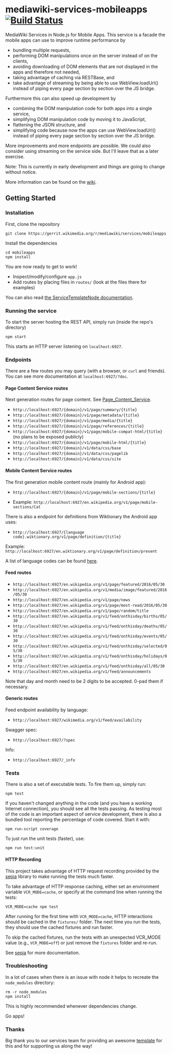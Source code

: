 # mediawiki-services-mobileapps [![Build Status](https://travis-ci.org/wikimedia/mediawiki-services-mobileapps.svg?branch=master)](https://travis-ci.org/wikimedia/mediawiki-services-mobileapps)

MediaWiki Services in Node.js for Mobile Apps.
This service is a facade the mobile apps can use to improve runtime performance by
* bundling multiple requests,
* performing DOM manipulations once on the server instead of on the clients,
* avoiding downloading of DOM elements that are not displayed in the apps and therefore not needed,
* taking advantage of caching via RESTBase, and
* take advantage of streaming by being able to use WebView.loadUrl() instead of piping every page section by section over the JS bridge.

Furthermore this can also speed up development by
* combining the DOM manipulation code for both apps into a single service,
* simplifying DOM manipulation code by moving it to JavaScript,
* flattening the JSON structure, and
* simplifying code because now the apps can use WebView.loadUrl() instead of piping every page section by section over the JS bridge.

More improvements and more endpoints are possible. We could also consider using streaming on the service side. But I'll leave that as a later exercise.

Note: This is currently in early development and things are going to change without notice.

More information can be found on the [wiki](https://www.mediawiki.org/wiki/Wikimedia_Apps/Team/RESTBase_services_for_apps).

## Getting Started

### Installation

First, clone the repository

```
git clone https://gerrit.wikimedia.org/r/mediawiki/services/mobileapps
```

Install the dependencies

```
cd mobileapps
npm install
```

You are now ready to get to work!

* Inspect/modify/configure `app.js`
* Add routes by placing files in `routes/` (look at the files there for examples)

You can also read [the ServiceTemplateNode documentation](https://www.mediawiki.org/wiki/ServiceTemplateNode).

### Running the service

To start the server hosting the REST API, simply run (inside the repo's directory)

```
npm start
```

This starts an HTTP server listening on `localhost:6927`.

### Endpoints
There are a few routes you may query (with a browser, or `curl` and friends). You can see more documentation at `localhost:6927/?doc`.

#### Page Content Service routes
Next generation routes for page content. See [Page_Content_Service](https://www.mediawiki.org/wiki/Page_Content_Service).

* `http://localhost:6927/{domain}/v1/page/summary/{title}`
* `http://localhost:6927/{domain}/v1/page/metadata/{title}`
* `http://localhost:6927/{domain}/v1/page/media/{title}`
* `http://localhost:6927/{domain}/v1/page/references/{title}`
* `http://localhost:6927/{domain}/v1/page/mobile-compat-html/{title}` (no plans to be exposed
publicly)
* `http://localhost:6927/{domain}/v1/page/mobile-html/{title}`
* `http://localhost:6927/{domain}/v1/data/css/base`
* `http://localhost:6927/{domain}/v1/data/css/pagelib`
* `http://localhost:6927/{domain}/v1/data/css/site`

#### Mobile Content Service routes

The first generation mobile content route (mainly for Android app):
* `http://localhost:6927/{domain}/v1/page/mobile-sections/{title}`

* Example: `http://localhost:6927/en.wikipedia.org/v1/page/mobile-sections/Cat`

There is also a endpoint for definitions from Wiktionary the Android app uses:
* `http://localhost:6927/{language code}.wiktionary.org/v1/page/definition/{title}`

Example: `http://localhost:6927/en.wiktionary.org/v1/page/definition/present`

A list of language codes can be found [here](https://meta.wikimedia.org/wiki/Special:SiteMatrix).

#### Feed routes
* `http://localhost:6927/en.wikipedia.org/v1/page/featured/2016/05/30`
* `http://localhost:6927/en.wikipedia.org/v1/media/image/featured/2016/05/30`
* `http://localhost:6927/en.wikipedia.org/v1/page/news`
* `http://localhost:6927/en.wikipedia.org/v1/page/most-read/2016/05/30`
* `http://localhost:6927/en.wikipedia.org/v1/page/random/title`
* `http://localhost:6927/en.wikipedia.org/v1/feed/onthisday/births/05/30`
* `http://localhost:6927/en.wikipedia.org/v1/feed/onthisday/deaths/05/30`
* `http://localhost:6927/en.wikipedia.org/v1/feed/onthisday/events/05/30`
* `http://localhost:6927/en.wikipedia.org/v1/feed/onthisday/selected/05/30`
* `http://localhost:6927/en.wikipedia.org/v1/feed/onthisday/holidays/05/30`
* `http://localhost:6927/en.wikipedia.org/v1/feed/onthisday/all/05/30`
* `http://localhost:6927/en.wikipedia.org/v1/feed/announcements`

Note that day and month need to be 2 digits to be accepted. 0-pad them if necessary.

#### Generic routes
Feed endpoint availability by language:
* `http://localhost:6927/wikimedia.org/v1/feed/availability`

Swagger spec:
* `http://localhost:6927/?spec`

Info:
* `http://localhost:6927/_info`

### Tests

There is also a set of executable tests. To fire them up, simply run:

```
npm test
```

If you haven't changed anything in the code (and you have a working Internet
connection), you should see all the tests passing. As testing most of the code
is an important aspect of service development, there is also a bundled tool
reporting the percentage of code covered. Start it with:

```
npm run-script coverage
```

To just run the unit tests (faster), use:

```
npm run test:unit
```

#### HTTP Recording

This project takes advantage of HTTP request recording provided by the
[sepia](https://www.npmjs.com/package/sepia) library to make running the tests much faster.

To take advantage of HTTP response caching, either set an environment variable
`VCR_MODE=cache`, or specify at the command line when running the tests:

```
VCR_MODE=cache npm test
```

After running for the first time with `VCR_MODE=cache`, HTTP interactions should be cached
in the `fixtures/` folder. The next time you run the tests, they should use the cached
fixtures and run faster.

To skip the cached fixtures, run the tests with an unexpected VCR_MODE value (e.g.,
`VCR_MODE=off`) or just remove the `fixtures` folder and re-run.

See [sepia](https://www.npmjs.com/package/sepia) for more documentation.

### Troubleshooting

In a lot of cases when there is an issue with node it helps to recreate the
`node_modules` directory:

```
rm -r node_modules
npm install
```

This is highly recommended whenever dependencies change.

Go apps!

### Thanks

Big thank you to our services team for providing an awesome
[template](https://github.com/wikimedia/service-template-node)
for this and for supporting us along the way!
